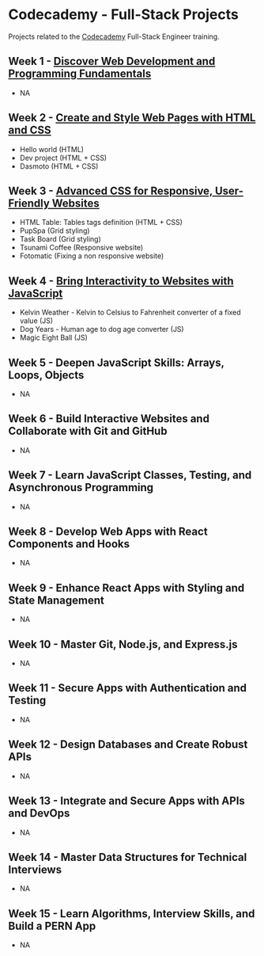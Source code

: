 # Codecademy - Full-Stack Projects

Projects related to the [Codecademy](https://www.codecademy.com/) Full-Stack Engineer training.

## Week 1 - [Discover Web Development and Programming Fundamentals](./0-portfolio/)

- NA

## Week 2 - [Create and Style Web Pages with HTML and CSS](./2-html+css/)

- Hello world (HTML)
- Dev project (HTML + CSS)
- Dasmoto (HTML + CSS)

## Week 3 - [Advanced CSS for Responsive, User-Friendly Websites](./3-advanced%20styles/)

- HTML Table: Tables tags definition (HTML + CSS)
- PupSpa (Grid styling)
- Task Board (Grid styling)
- Tsunami Coffee (Responsive website)
- Fotomatic (Fixing a non responsive website)

## Week 4 - [Bring Interactivity to Websites with JavaScript](./4-JavaScript%20Syntax%20I/)

- Kelvin Weather - Kelvin to Celsius to Fahrenheit converter of a fixed value (JS)
- Dog Years - Human age to dog age converter (JS)
- Magic Eight Ball (JS)

## Week 5 - Deepen JavaScript Skills: Arrays, Loops, Objects

- NA

## Week 6 - Build Interactive Websites and Collaborate with Git and GitHub

- NA

## Week 7 - Learn JavaScript Classes, Testing, and Asynchronous Programming

- NA

## Week 8 - Develop Web Apps with React Components and Hooks

- NA

## Week 9 - Enhance React Apps with Styling and State Management

- NA

## Week 10 - Master Git, Node.js, and Express.js

- NA

## Week 11 - Secure Apps with Authentication and Testing

- NA

## Week 12 - Design Databases and Create Robust APIs

- NA

## Week 13 - Integrate and Secure Apps with APIs and DevOps

- NA

## Week 14 - Master Data Structures for Technical Interviews

- NA

## Week 15 - Learn Algorithms, Interview Skills, and Build a PERN App

- NA
